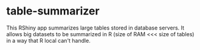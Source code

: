 # table-summarizer
This RShiny app summarizes large tables stored in database servers. It allows big datasets to be summarized in R (size of RAM <<< size of tables) in a way that R local can't handle.
